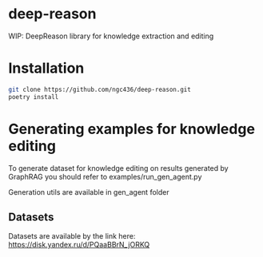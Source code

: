 # deep-reason
WIP: DeepReason library for knowledge extraction and editing

# Installation

```bash
git clone https://github.com/ngc436/deep-reason.git
poetry install
```

# Generating examples for knowledge editing

To generate dataset for knowledge editing on results generated by GraphRAG you should refer to examples/run_gen_agent.py

Generation utils are available in gen_agent folder 



## Datasets
Datasets are available by the link here: https://disk.yandex.ru/d/PQaaBBrN_jORKQ 